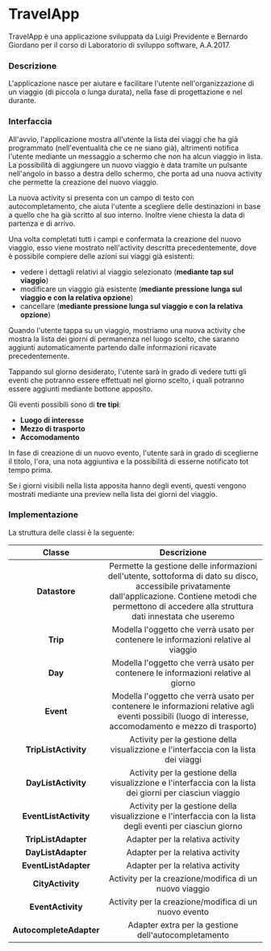 # TravelApp

TravelApp è una applicazione sviluppata da Luigi Previdente e Bernardo Giordano per il corso di Laboratorio di sviluppo software, A.A.2017.

### Descrizione

L'applicazione nasce per aiutare e facilitare l'utente nell'organizzazione di un viaggio (di piccola o lunga durata), nella fase di progettazione e nel durante.

### Interfaccia

All'avvio, l'applicazione mostra all'utente la lista dei viaggi che ha già programmato (nell'eventualità che ce ne siano già), altrimenti notifica l'utente mediante un messaggio a schermo che non ha alcun viaggio in lista.
La possibilità di aggiungere un nuovo viaggio è data tramite un pulsante nell'angolo in basso a destra dello schermo, che porta ad una nuova activity che permette la creazione del nuovo viaggio.

La nuova activity si presenta con un campo di testo con autocompletamento, che aiuta l'utente a scegliere delle destinazioni in base a quello che ha già scritto al suo interno. 
Inoltre viene chiesta la data di partenza e di arrivo.

Una volta completati tutti i campi e confermata la creazione del nuovo viaggio, esso viene mostrato nell'activity descritta precedentemente, dove è possibile compiere delle azioni sui viaggi già esistenti:

 * vedere i dettagli relativi al viaggio selezionato (**mediante tap sul viaggio**)
 * modificare un viaggio già esistente (**mediante pressione lunga sul viaggio  e con la relativa opzione**)
 * cancellare (**mediante pressione lunga sul viaggio e con la relativa opzione**)
 
Quando l'utente tappa su un viaggio, mostriamo una nuova activity che mostra la lista dei giorni di permanenza nel luogo scelto, che saranno aggiunti automaticamente partendo dalle informazioni ricavate precedentemente.

Tappando sul giorno desiderato, l'utente sarà in grado di vedere tutti gli eventi che potranno essere effettuati nel giorno scelto, i quali potranno essere aggiunti mediante bottone apposito.

Gli eventi possibili sono di **tre tipi**:

 * **Luogo di interesse**
 * **Mezzo di trasporto**
 * **Accomodamento**
 
In fase di creazione di un nuovo evento, l'utente sarà in grado di sceglierne il titolo, l'ora, una nota aggiuntiva e la possibilità di esserne notificato tot tempo prima.

Se i giorni visibili nella lista apposita hanno degli eventi, questi vengono mostrati mediante una preview nella lista dei giorni del viaggio.

### Implementazione

La struttura delle classi è la seguente:

| Classe | Descrizione |
|:---:|:---:|
**Datastore** | Permette la gestione delle informazioni dell'utente, sottoforma di dato su disco, accessibile privatamente dall'applicazione. Contiene metodi che permettono di accedere alla struttura dati innestata che useremo
**Trip** | Modella l'oggetto che verrà usato per contenere le informazioni relative al viaggio
**Day** | Modella l'oggetto che verrà usato per contenere le informazioni relative al giorno
**Event** |  Modella l'oggetto che verrà usato per contenere le informazioni relative agli eventi possibili (luogo di interesse, accomodamento e mezzo di trasporto)
**TripListActivity** | Activity per la gestione della visualizzione e l'interfaccia con la lista dei viaggi
**DayListActivity** | Activity per la gestione della visualizzione e l'interfaccia con la lista dei giorni per ciasciun viaggio
**EventListActivity** | Activity per la gestione della visualizzione e l'interfaccia con la lista degli eventi per ciasciun giorno
**TripListAdapter** | Adapter per la relativa activity
**DayListAdapter** | Adapter per la relativa activity
**EventListAdapter** | Adapter per la relativa activity
**CityActivity** | Activity per la creazione/modifica di un nuovo viaggio
**EventActivity** | Activity per la creazione/modifica di un nuovo evento
**AutocompleteAdapter** | Adapter extra per la gestione dell'autocompletamento